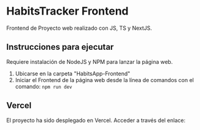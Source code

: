 # HabitsTracker Frontend
Frontend de Proyecto web realizado con JS, TS y NextJS.

## Instrucciones para ejecutar
Requiere instalación de NodeJS y NPM para lanzar la página web.

1. Ubicarse en la carpeta "HabitsApp-Frontend"
2. Iniciar el Frontend de la página web desde la línea de comandos con el comando: ```npm run dev```

## Vercel
El proyecto ha sido desplegado en Vercel. Acceder a través del enlace: